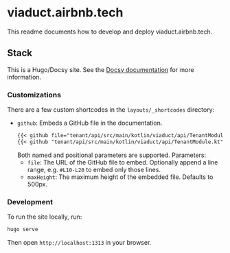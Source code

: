 # viaduct.airbnb.tech

This readme documents how to develop and deploy viaduct.airbnb.tech.

## Stack

This is a Hugo/Docsy site. See the [Docsy documentation](https://www.docsy.dev/docs/getting-started/) for more information.

### Customizations

There are a few custom shortcodes in the `layouts/_shortcodes` directory:

* `github`: Embeds a GitHub file in the documentation.
    ```markdown
    {{< github file="tenant/api/src/main/kotlin/viaduct/api/TenantModule.kt" maxHeight=1000 >}}
    {{< github "tenant/api/src/main/kotlin/viaduct/api/TenantModule.kt" branch="jsmith--test" >}}
    ```
    Both named and positional parameters are supported.
    Parameters:
  * `file`: The URL of the GitHub file to embed. Optionally append a line range, e.g. `#L10-L20` to embed only those lines.
  * `maxHeight`: The maximum height of the embedded file. Defaults to 500px.

### Development

To run the site locally, run:

```bash
hugo serve
```

Then open `http://localhost:1313` in your browser.
